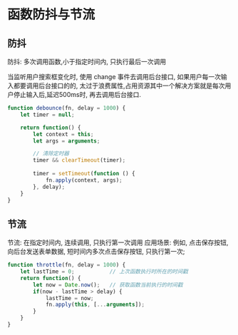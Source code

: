 # 函数防抖与节流

## 防抖

防抖: 多次调用函数,小于指定时间内, 只执行最后一次调用

当监听用户搜索框变化时, 使用 change 事件去调用后台接口, 如果用户每一次输入都要调用后台接口的的, 太过于浪费属性,占用资源其中一个解决方案就是每次用户停止输入后,延迟500ms时, 再去调用后台接口.

```JavaScript
function debounce(fn, delay = 1000) {
    let timer = null;

    return function() {
        let context = this;
        let args = arguments;

        // 清除定时器
        timer && clearTimeout(timer);
        
        timer = setTimeout(function () {
            fn.apply(context, args);
        }, delay);
    }
}
```

## 节流

节流: 在指定时间内, 连续调用, 只执行第一次调用
应用场景: 例如, 点击保存按钮, 向后台发送表单数据, 短时间内多次点击保存按钮, 只执行第一次;

```JavaScript
function throttle(fn, delay = 1000) {
    let lastTime = 0;           // 上次函数执行时所在的时间戳
    return function() {
        let now = Date.now();   // 获取函数当前执行的时间戳
        if(now - lastTime > delay) {
            lastTime = now;
            fn.apply(this, [...arguments]);
        }
    }
}
```